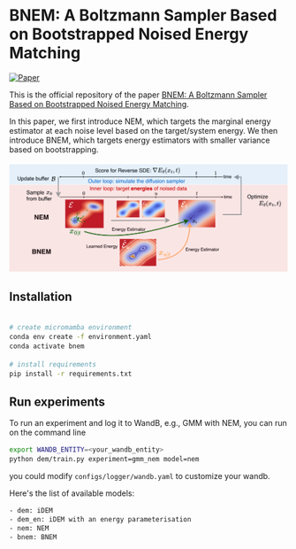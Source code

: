 # BNEM: A Boltzmann Sampler Based on Bootstrapped Noised Energy Matching


[![Paper](https://img.shields.io/badge/paper-arxiv.2410.12456-B31B1B.svg)](https://arxiv.org/abs/2409.09787)

This is the official repository of the paper [BNEM: A Boltzmann Sampler Based on Bootstrapped Noised Energy Matching](https://arxiv.org/abs/2409.09787).

In this paper, we first introduce NEM, which targets the marginal energy estimator at each noise level based on the target/system energy. We then introduce BNEM, which targets energy estimators with smaller variance based on bootstrapping.

![](./assets/pipeline.png)

## Installation


```bash

# create micromamba environment
conda env create -f environment.yaml
conda activate bnem

# install requirements
pip install -r requirements.txt

```

## Run experiments
To run an experiment and log it to WandB, e.g., GMM with NEM, you can run on the command line

```bash
export WANDB_ENTITY=<your_wandb_entity>
python dem/train.py experiment=gmm_nem model=nem
```
you could modify `configs/logger/wandb.yaml` to customize your wandb.

Here's the list of available models:

    - dem: iDEM
    - dem_en: iDEM with an energy parameterisation
    - nem: NEM
    - bnem: BNEM
<!-- 
To evaluate the sampled results for NLL and ESS, you need to modify the energy yaml file to your sampled datapoints:

```bash
data_path_train: "<your_save_path_for_generated_samples>/samples_100000.pt"
data_path_val: ${energy.data_path_train}
```

and also modify the model yaml file:

```bash
#turn on the below 3 config for eval mode
nll_with_cfm: true
# train cfm only on train data and not dem
debug_use_train_data: true
logz_with_cfm: true
```

At last, run:
```bash
python dem/eval.py experiment=gmm_idem
``` -->
